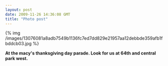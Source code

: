 ```yaml
---
layout: post
date: 2009-11-26 14:36:08 GMT
title: "Photo post"
---
```

{% img /images/13076081a8adb7549b1136fc7ed7dd829e21957aa12debbde359afb1fbddcb03.jpg %}

<b>At the macy's thanksgiving day parade. Look for us at 64th and central park west.</b>